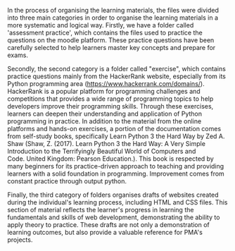 In the process of organising the learning materials, the files were divided into three main categories in order to organise the learning materials in a more systematic and logical way. Firstly, we have a folder called 'assessment practice', which contains the files used to practice the questions on the moodle platform. These practice questions have been carefully selected to help learners master key concepts and prepare for exams.

Secondly, the second category is a folder called "exercise", which contains practice questions mainly from the HackerRank website, especially from its Python programming area (https://www.hackerrank.com/domains/). HackerRank is a popular platform for programming challenges and competitions that provides a wide range of programming topics to help developers improve their programming skills. Through these exercises, learners can deepen their understanding and application of Python programming in practice. In addition to the material from the online platforms and hands-on exercises, a portion of the documentation comes from self-study books, specifically Learn Python 3 the Hard Way by Zed A. Shaw (Shaw, Z. (2017). Learn Python 3 the Hard Way: A Very Simple Introduction to the Terrifyingly Beautiful World of Computers and Code. United Kingdom: Pearson Education.). This book is respected by many beginners for its practice-driven approach to teaching and providing learners with a solid foundation in programming. Improvement comes from constant practice through output python.

Finally, the third category of folders organises drafts of websites created during the individual's learning process, including HTML and CSS files. This section of material reflects the learner's progress in learning the fundamentals and skills of web development, demonstrating the ability to apply theory to practice. These drafts are not only a demonstration of learning outcomes, but also provide a valuable reference for PMA's projects.
